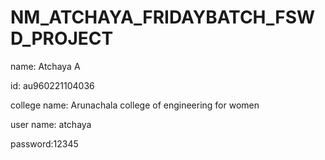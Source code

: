 # NM_ATCHAYA_FRIDAYBATCH_FSWD_PROJECT
name:   Atchaya A

id: au960221104036

college name: Arunachala college of engineering for women

user name: atchaya

password:12345
